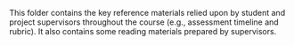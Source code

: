 This folder contains the key reference materials relied upon by student and project supervisors throughout the course (e.g., assessment timeline and rubric). It also contains some reading materials prepared by supervisors.